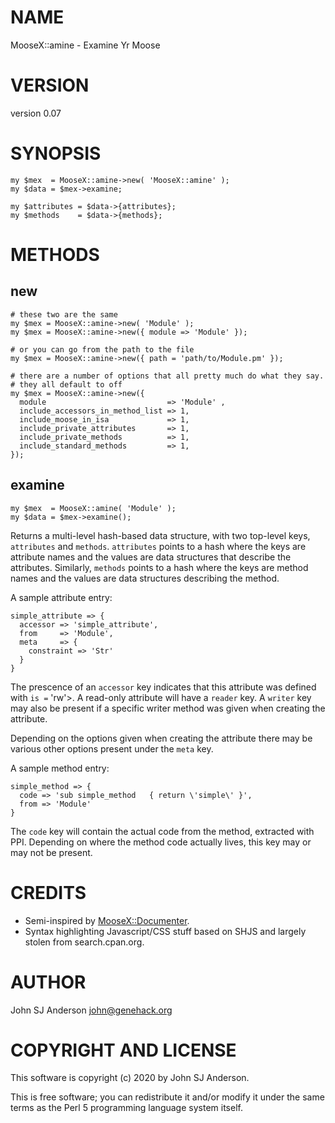 # NAME

MooseX::amine - Examine Yr Moose

# VERSION

version 0.07

# SYNOPSIS

    my $mex  = MooseX::amine->new( 'MooseX::amine' );
    my $data = $mex->examine;

    my $attributes = $data->{attributes};
    my $methods    = $data->{methods};

# METHODS

## new

    # these two are the same
    my $mex = MooseX::amine->new( 'Module' );
    my $mex = MooseX::amine->new({ module => 'Module' });

    # or you can go from the path to the file
    my $mex = MooseX::amine->new({ path = 'path/to/Module.pm' });

    # there are a number of options that all pretty much do what they say.
    # they all default to off
    my $mex = MooseX::amine->new({
      module                           => 'Module' ,
      include_accessors_in_method_list => 1,
      include_moose_in_isa             => 1,
      include_private_attributes       => 1,
      include_private_methods          => 1,
      include_standard_methods         => 1,
    });

## examine

    my $mex  = MooseX::amine( 'Module' );
    my $data = $mex->examine();

Returns a multi-level hash-based data structure, with two top-level keys,
`attributes` and `methods`. `attributes` points to a hash where the keys
are attribute names and the values are data structures that describe the
attributes. Similarly, `methods` points to a hash where the keys are method
names and the values are data structures describing the method.

A sample attribute entry:

    simple_attribute => {
      accessor => 'simple_attribute',
      from     => 'Module',
      meta     => {
        constraint => 'Str'
      }
    }

The prescence of an `accessor` key indicates that this attribute was defined
with `is =` 'rw'>. A read-only attribute will have a `reader` key. A
`writer` key may also be present if a specific writer method was given when
creating the attribute.

Depending on the options given when creating the attribute there may be
various other options present under the `meta` key.

A sample method entry:

    simple_method => {
      code => 'sub simple_method   { return \'simple\' }',
      from => 'Module'
    }

The `code` key will contain the actual code from the method, extracted with
PPI. Depending on where the method code actually lives, this key may or may
not be present.

# CREDITS

- Semi-inspired by [MooseX::Documenter](https://metacpan.org/pod/MooseX%3A%3ADocumenter).
- Syntax highlighting Javascript/CSS stuff based on SHJS and largely stolen from search.cpan.org.

# AUTHOR

John SJ Anderson <john@genehack.org>

# COPYRIGHT AND LICENSE

This software is copyright (c) 2020 by John SJ Anderson.

This is free software; you can redistribute it and/or modify it under
the same terms as the Perl 5 programming language system itself.
